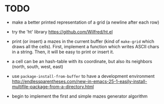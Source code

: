 # TODO

* make a better printed representation of a grid (a newline after each row)

* try the 'ht' library https://github.com/Wilfred/ht.el

* print (or insert) a mazes in the current buffer (kind of `make-grid` which
  draws all the cells). First, implement a function which writes ASCII chars in
  a string. Then, it will be easy to print or insert it.

* a cell can be an hash-table with its coordinate, but also its neighbors
  (north, south, west, east)

* use `package-install-from-buffer` to have a development environment
  http://endlessparentheses.com/new-in-emacs-25-1-easily-install-multifile-package-from-a-directory.html

* begin to implement the first and simple mazes generator algorithm
